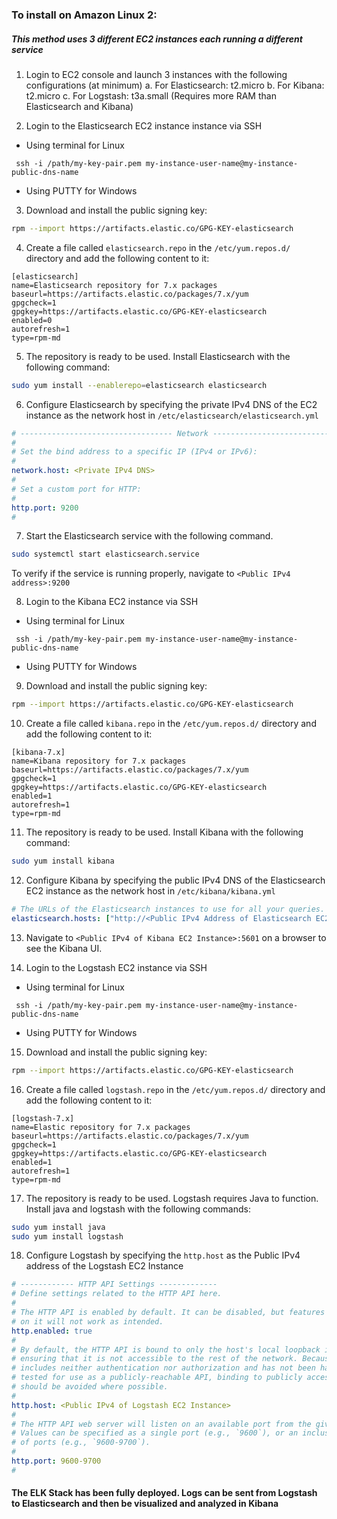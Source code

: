 ### To install on Amazon Linux 2:
##### This method uses 3 different EC2 instances each running a different service

1. Login to EC2 console and launch 3 instances with the following configurations (at minimum)
  a. For Elasticsearch: t2.micro
  b. For Kibana: t2.micro
  c. For Logstash: t3a.small (Requires more RAM than Elasticsearch and Kibana)

2. Login to the Elasticsearch EC2 instance instance via SSH 
  - Using terminal for Linux
  ```
   ssh -i /path/my-key-pair.pem my-instance-user-name@my-instance-public-dns-name
  ```
  - Using PUTTY for Windows
  
3. Download and install the public signing key:
```bash
rpm --import https://artifacts.elastic.co/GPG-KEY-elasticsearch
```

4. Create a file called `elasticsearch.repo` in the `/etc/yum.repos.d/` directory and add the following content to it:
```repo
[elasticsearch]
name=Elasticsearch repository for 7.x packages
baseurl=https://artifacts.elastic.co/packages/7.x/yum
gpgcheck=1
gpgkey=https://artifacts.elastic.co/GPG-KEY-elasticsearch
enabled=0
autorefresh=1
type=rpm-md
```

5. The repository is ready to be used. Install Elasticsearch with the following command:
```bash
sudo yum install --enablerepo=elasticsearch elasticsearch
```

6. Configure Elasticsearch by specifying the private IPv4 DNS of the EC2 instance as the network host in `/etc/elasticsearch/elasticsearch.yml`
```yml
# ---------------------------------- Network -----------------------------------
#
# Set the bind address to a specific IP (IPv4 or IPv6):
#
network.host: <Private IPv4 DNS>
#
# Set a custom port for HTTP:
#
http.port: 9200
#
```

7. Start the Elasticsearch service with the following command.
```bash
sudo systemctl start elasticsearch.service
```
To verify if the service is running properly, navigate to `<Public IPv4 address>:9200`

8. Login to the Kibana EC2 instance via SSH
 - Using terminal for Linux
  ```
   ssh -i /path/my-key-pair.pem my-instance-user-name@my-instance-public-dns-name
  ```
  - Using PUTTY for Windows
  
9. Download and install the public signing key:
```bash
rpm --import https://artifacts.elastic.co/GPG-KEY-elasticsearch
```

10. Create a file called `kibana.repo` in the `/etc/yum.repos.d/` directory and add the following content to it:
```repo
[kibana-7.x]
name=Kibana repository for 7.x packages
baseurl=https://artifacts.elastic.co/packages/7.x/yum
gpgcheck=1
gpgkey=https://artifacts.elastic.co/GPG-KEY-elasticsearch
enabled=1
autorefresh=1
type=rpm-md
```

11. The repository is ready to be used. Install Kibana with the following command:
```bash
sudo yum install kibana
```

12. Configure Kibana by specifying the public IPv4 DNS of the Elasticsearch EC2 instance as the network host in `/etc/kibana/kibana.yml`
```yaml
# The URLs of the Elasticsearch instances to use for all your queries.
elasticsearch.hosts: ["http://<Public IPv4 Address of Elasticsearch EC2 Instance>:9200"]
```

13. Navigate to `<Public IPv4 of Kibana EC2 Instance>:5601` on a browser to see the Kibana UI.

14. Login to the Logstash EC2 instance via SSH
 - Using terminal for Linux
  ```
   ssh -i /path/my-key-pair.pem my-instance-user-name@my-instance-public-dns-name
  ```
  - Using PUTTY for Windows

15. Download and install the public signing key:
```bash
rpm --import https://artifacts.elastic.co/GPG-KEY-elasticsearch
```

16. Create a file called `logstash.repo` in the `/etc/yum.repos.d/` directory and add the following content to it:
```repo
[logstash-7.x]
name=Elastic repository for 7.x packages
baseurl=https://artifacts.elastic.co/packages/7.x/yum
gpgcheck=1
gpgkey=https://artifacts.elastic.co/GPG-KEY-elasticsearch
enabled=1
autorefresh=1
type=rpm-md
```

17. The repository is ready to be used. Logstash requires Java to function. Install java and logstash with the following commands:
```bash
sudo yum install java
sudo yum install logstash
```

18. Configure Logstash by specifying the `http.host` as the Public IPv4 address of the Logstash EC2 Instance
```yaml
# ------------ HTTP API Settings -------------
# Define settings related to the HTTP API here.
#
# The HTTP API is enabled by default. It can be disabled, but features that rely
# on it will not work as intended.
http.enabled: true
#
# By default, the HTTP API is bound to only the host's local loopback interface,
# ensuring that it is not accessible to the rest of the network. Because the API
# includes neither authentication nor authorization and has not been hardened or
# tested for use as a publicly-reachable API, binding to publicly accessible IPs
# should be avoided where possible.
#
http.host: <Public IPv4 of Logstash EC2 Instance>
#
# The HTTP API web server will listen on an available port from the given range.
# Values can be specified as a single port (e.g., `9600`), or an inclusive range
# of ports (e.g., `9600-9700`).
#
http.port: 9600-9700
#
```

#### The ELK Stack has been fully deployed. Logs can be sent from Logstash to Elasticsearch and then be visualized and analyzed in Kibana

